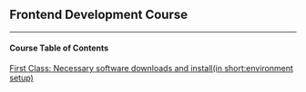 ## Frontend Development Course
-----------------------------------------

#### Course Table of Contents
[First Class: Necessary software downloads and install(in short:environment setup) ](https://gist.github.com/HasanBakar/ea13ddc4bcf9e5bbec467034d5fc784c#file-class_material-md)